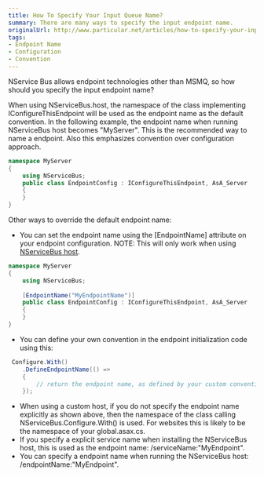 ```yaml
---
title: How To Specify Your Input Queue Name?
summary: There are many ways to specify the input endpoint name.
originalUrl: http://www.particular.net/articles/how-to-specify-your-input-queue-name
tags:
- Endpoint Name
- Configuration
- Convention
---
```


NService Bus allows endpoint technologies other than MSMQ, so how should you specify the input endpoint name?

When using NServiceBus.host, the namespace of the class implementing IConfigureThisEndpoint will be used as the endpoint name as the default convention. In the following example, the endpoint name when running NServiceBus host becomes "MyServer". This is the recommended way to name a endpoint. Also this emphasizes convention over configuration approach.


```C#
namespace MyServer
{
    using NServiceBus;
    public class EndpointConfig : IConfigureThisEndpoint, AsA_Server
    {
    }
}
```

 Other ways to override the default endpoint name:

-   You can set the endpoint name using the [EndpointName] attribute on
    your endpoint configuration. NOTE: This will only work when using
    [NServiceBus host](the-nservicebus-host.md).
    
```C#
namespace MyServer
{
    using NServiceBus;
    
    [EndpointName("MyEndpointName")]
    public class EndpointConfig : IConfigureThisEndpoint, AsA_Server
    {
    }
}
```


-   You can define your own convention in the endpoint initialization
    code using this:
    
```C#
 Configure.With()
    .DefineEndpointName(() =>
    {
        // return the endpoint name, as defined by your custom convention
    });
```


-   When using a custom host, if you do not specify the endpoint name
    explicitly as shown above, then the namespace of the class calling
    NServiceBus.Configure.With() is used. For websites this is likely to
    be the namespace of your global.asax.cs.
-   If you specify a explicit service name when installing the
    NServiceBus host, this is used as the endpoint name:
    /serviceName:"MyEndpoint".
-   You can specify a endpoint name when running the NServiceBus host:
    /endpointName:"MyEndpoint".


